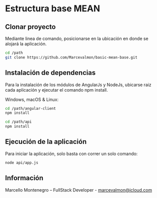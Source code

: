 # Estructura base MEAN

## Clonar proyecto
Mediante linea de comando, posicionarse en la ubicación en donde se alojará la aplicación.

```sh
cd /path
git clone https://github.com/Marcevalmon/basic-mean-base.git
```

## Instalación de dependencias
Para la instalación de los módulos de AngularJs y NodeJs, ubicarse raiz cada aplicación y ejecutar el comando npm install.

Windows, macOS & Linux:

```sh
cd /path/angular-client
npm install

cd /path/api
npm install
```

## Ejecución de la aplicación
Para iniciar la aplicación, solo basta con correr un solo comando:

```sh
node api/app.js
```

## Información

Marcello Montenegro – FullStack Developer - marcevalmon@icloud.com
